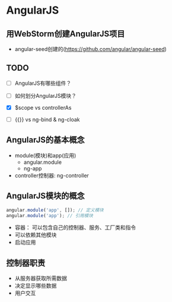 # AngularJS

## 用WebStorm创建AngularJS项目
- angular-seed创建的(https://github.com/angular/angular-seed)


## TODO
- [ ] AngularJS有哪些组件？
- [ ] 如何划分AngularJS模块？
- [x] $scope vs controllerAs
- [ ] {{}} vs ng-bind & ng-cloak


## AngularJS的基本概念
- module(模块)和app(应用)
	- angular.module
	- ng-app
- controller控制器: ng-controller


## AngularJS模块的概念
```javascript
angular.module('app', []); // 定义模块
angular.module('app'); // 引用模块
```
- 容器： 可以包含自己的控制器、服务、工厂类和指令
- 可以依赖其他模块
- 启动应用


## 控制器职责
- 从服务器获取所需数据
- 决定显示哪些数据
- 用户交互

